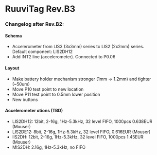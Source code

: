 # RuuviTag Rev.B3

### Changelog after Rev.B2:

#### Schema

* Accelerometer from LIS3 (3x3mm) series to LIS2 (2x2mm) series. Default component: LIS2DH12
* Add INT2 line (accelerometer). Connected to P0.06

#### Layout

* Make battery holder mechanism stronger (1mm -> 1.2mm) and tighter (~50um)
* Move P10 test point to new location
* Move P11 test point to 0.5mm lower position
* New buttons

#### Accelerometer otions (TBD)

* LIS2DH12: 12bit, 2-16g, 1Hz-5.3kHz, 32 level FIFO, 1000pcs 0.638EUR (Mouser)
* LIS2DE12: 8bit, 2-16g, 1Hz-5.3kHz, 32 level FIFO, 0.616EUR (Mouser)
* IIS2DH: 12bit, 2-16g, 1Hz-5.3kHz, 32 level FIFO, 1000pcs 1.45EUR (Mouser)
* MIS2DH: 2.16g, 1Hz-5.3kHz, no FIFO